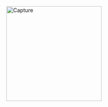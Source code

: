 <img width="251" alt="Capture" src="https://github.com/anita-patil123/Audio1.github.io/assets/141632510/93e5842f-85d5-4c5c-9c76-2ca8687a6c1a">
